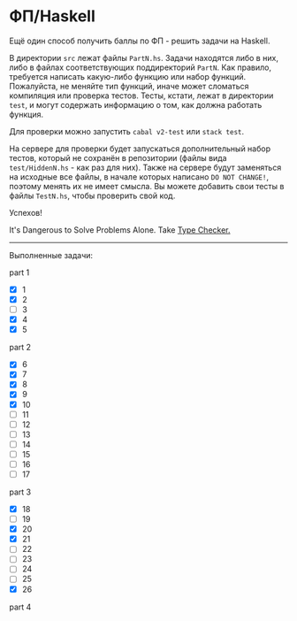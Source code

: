 # ФП/Haskell

Ещё один способ получить баллы по ФП - решить задачи на Haskell.

В директории `src` лежат файлы `PartN.hs`. Задачи находятся либо в них, либо в
файлах соответствующих поддиректорий `PartN`. Как правило, требуется написать
какую-либо функцию или набор функций. Пожалуйста, не меняйте тип функций, иначе
может сломаться компиляция или проверка тестов. Тесты, кстати, лежат в
директории `test`, и могут содержать информацию о том, как должна работать
функция.

Для проверки можно запустить `cabal v2-test` или `stack test`.

На сервере для проверки будет запускаться дополнительный набор тестов, который
не сохранён в репозитории (файлы вида `test/HiddenN.hs` - как раз для них).
Также на сервере будут заменяться на исходные все файлы, в начале которых
написано `DO NOT CHANGE!`, поэтому менять их не имеет смысла. Вы можете добавить
свои тесты в файлы `TestN.hs`, чтобы проверить свой код.

Успехов!

It's Dangerous to Solve Problems Alone. Take [Type Checker.](https://haskell.org)

---
Выполненные задачи:

part 1
- [X] 1
- [X] 2
- [ ] 3
- [X] 4
- [X] 5

part 2
- [X] 6
- [X] 7
- [X] 8
- [X] 9
- [X] 10
- [ ] 11
- [ ] 12
- [ ] 13
- [ ] 14
- [ ] 15
- [ ] 16
- [ ] 17

part 3
- [X] 18
- [ ] 19
- [X] 20
- [X] 21
- [ ] 22
- [ ] 23
- [ ] 24
- [ ] 25
- [X] 26

part 4



